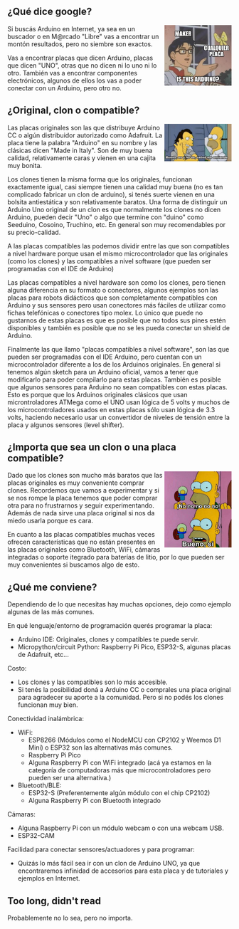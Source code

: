 <!--
.. title: Is this Arduino?
.. slug: is-this-arduino
.. date: 2022-07-27 09:43:57 UTC-03:00
.. tags: arduino, esp8266, esp32, raspberrypi, micropython
.. category: 
.. link: 
.. description: 
.. type: text
-->

<span style="display: block; clear: both;">

¿Qué dice google?
-----------------

<img alt="Is this Arduino?" src="/images/isthisarduino/isthisarduino.jpg" style="max-width: 30%; float: right;"/>

Si buscás Arduino en Internet, ya sea en un buscador o en M@rcado "Libre" vas a
encontrar un montón resultados, pero no siembre son exactos.

Vas a encontrar placas que dicen Arduino, placas que dicen "UNO", otras que no
dicen ni lo uno ni lo otro. También vas a encontrar componentes electrónicos,
algunos de ellos los vas a poder conectar con un Arduino, pero otro no.

</span>
<span style="display: block; clear: both;">

¿Original, clon o compatible?
------------------------------

<img alt="Es y no es. Usted me entiende." src="/images/isthisarduino/esynoes.jpg" style="max-width: 30%; float: right;"/>

Las placas originales son las que distribuye Arduino CC o algún distribuidor autorizado
como Adafruit. La placa tiene la palabra "Arduino" en su nombre y las clásicas dicen
"Made in Italy". Son de muy buena calidad, relativamente caras y vienen en una cajita
muy bonita.

Los clones tienen la misma forma que los originales, funcionan exactamente igual,
casi siempre tienen una calidad muy buena (no es tan complicado fabricar un clon
de arduino), si tenés suerte vienen en una bolsita antiestática y son
relativamente baratos. Una forma de distinguir un Arduino Uno original de un clon
es que normalmente los clones no dicen Arduino, pueden decir "Uno" o algo que
termine con "duino" como Seeduino, Cosoino, Truchino, etc. En general son muy
recomendables por su precio-calidad.

A las placas compatibles las podemos dividir entre las que son compatibles a nivel
hardware porque usan el mismo microcontrolador que las originales (como los clones)
y las compatibles a nivel software (que pueden ser programadas con el IDE de Arduino)

Las placas compatibles a nivel hardware son como los clones, pero tienen alguna
diferencia en su formato o conectores, algunos ejemplos son las placas para
robots didácticos que son completamente compatibles con Arduino y sus sensores
pero usan conectores más fáciles de utilizar como fichas telefónicas o
conectores tipo molex. Lo único que puede no gustarnos de estas placas
es que es posible que no todos sus pines estén disponibles y también es
posible que no se les pueda conectar un shield de Arduino.

Finalmente las que llamo "placas compatibles a nivel software", son las que
pueden ser programadas con el IDE Arduino, pero cuentan con un microcontrolador
diferente a los de los Arduinos originales. En general si tenemos algún
sketch para un Arduino oficial, vamos a tener que modificarlo para poder
compilarlo para estas placas. También es posible que algunos sensores
para Arduino no sean compatibles con estas placas. Esto es porque que los
Arduinos originales clásicos que usan microntroladores ATMega como el UNO
usan lógica de 5 volts y muchos de los microcontroladores usados en estas
placas sólo usan lógica de 3.3 volts, haciendo necesario usar un
convertidor de niveles de tensión entre la placa y algunos
sensores (level shifter).


</span>
<span style="display: block; clear: both;">

¿Importa que sea un clon o una placa compatible?
------------------------------------------------

<img alt="No no no. Bueno sí." src="/images/isthisarduino/homero.jpg" style="max-width: 30%; float: right;"/>

Dado que los clones son mucho más baratos que las placas originales es muy
conveniente comprar clones. Recordemos que vamos a experimentar y si se
nos rompe la placa tenemos que poder comprar otra para no frustrarnos
y seguir experimentando. Además de nada sirve una placa original si
nos da miedo usarla porque es cara.

En cuanto a las placas compatibles muchas veces ofrecen características
que no están presentes en las placas originales como Bluetooth, WiFi,
cámaras integradas o soporte itegrado para baterías de litio, por lo
que pueden ser muy convenientes si buscamos algo de esto.

</span>
<span style="display: block; clear: both;">

¿Qué me conviene?
-----------------

Dependiendo de lo que necesitas hay muchas opciones, dejo como
ejemplo algunas de las más comunes.

En qué lenguaje/entorno de programación querés programar la placa:

* Arduino IDE: Originales, clones y compatibles te puede servir.
* Micropython/circuit Python: Raspberry Pi Pico, ESP32-S, algunas
placas de Adafruit, etc...

Costo:

* Los clones y las compatibles son lo más accesible.
* Si tenés la posibilidad doná a Arduino CC o comprales una placa
original para agradecer su aporte a la comunidad. Pero si no podés
los clones funcionan muy bien.

Conectividad inalámbrica:

* WiFi:
    - ESP8266 (Módulos como el NodeMCU con CP2102 y Weemos D1 Mini) o
    ESP32 son las alternativas más comunes.
    - Raspberry Pi Pico
    - Alguna Raspberry Pi con WiFi integrado (acá ya estamos en la
    categoría de computadoras más que microcontroladores pero pueden
    ser una alternativa.)
* Bluetooth/BLE:
    - ESP32-S (Preferentemente algún módulo con el chip CP2102)
    - Alguna Raspberry Pi con Bluetooth integrado

Cámaras:

* Alguna Raspberry Pi con un módulo webcam o con una webcam USB.
* ESP32-CAM

Facilidad para conectar sensores/actuadores y para programar:

* Quizás lo más fácil sea ir con un clon de Arduino UNO, ya que
encontraremos infinidad de accesorios para esta placa y de tutoriales
y ejemplos en Internet.

</span>

<span style="display: block; clear: both;">

Too long, didn't read
---------------------

Probablemente no lo sea, pero no importa.

</span>